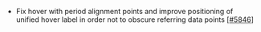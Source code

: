  - Fix hover with period alignment points and improve positioning of unified hover label
   in order not to obscure referring data points [[#5846](https://github.com/plotly/plotly.js/pull/5846)]
